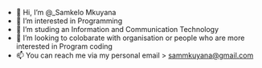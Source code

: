 - 👋 Hi, I’m @_Samkelo Mkuyana
- 👀 I’m interested in Programming
- 🌱 I’m studing an Information and Communication Technology
- 💞️ I’m looking to colobarate with organisation or people who are more interested in Program coding 
- 📫 You can reach me via my personal email > sammkuyana@gmail.com
 

